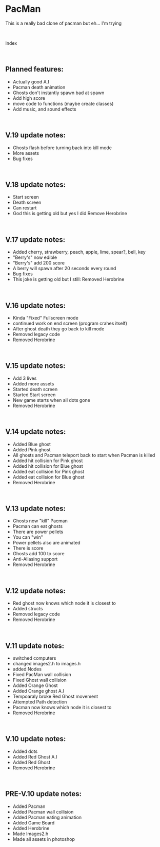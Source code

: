 # PacMan

<p>This is a really bad clone of pacman but eh... I'm trying</p>
<br>

<p>Index</p>

<br>

Planned features:
-
- Actually good A.I
- Pacman death animation
- Ghosts don't instantly spawn bad at spawn
- Add high score
- move code to functions (maybe create classes)
- Add music, and sound effects

<br>

V.19
update notes:
-
- Ghosts flash before turning back into kill mode
- More assets
- Bug fixes

<br>

V.18
update notes:
-
- Start screen
- Death screen
- Can restart
- God this is getting old but yes I did Remove Herobrine

<br>

V.17
update notes:
-
- Added cherry, strawberry, peach, apple, lime, spear?, bell, key
- "Berry's" now edible
- "Berry's" add 200 score
- A berry will spawn after 20 seconds every round
- Bug fixes
- This joke is getting old but I still: Removed Herobrine

<br>

V.16
update notes:
-
- Kinda "Fixed" Fullscreen mode
- continued work on end screen (program crahes itself)
- After ghost death they go back to kill mode
- Removed legacy code
- Removed Herobrine

<br>

V.15
update notes:
-
- Add 3 lives
- Added more assets
- Started death screen
- Started Start screen
- New game starts when all dots gone
- Removed Herobrine

<br>

V.14
update notes:
-
- Added Blue ghost
- Added Pink ghost
- All ghosts and Pacman teleport back to start when Pacman is killed
- Added hit collision for Pink ghost
- Added hit collision for Blue ghost
- Added eat collision for Pink ghost
- Added eat collision for Blue ghost
- Removed Herobrine

<br>

V.13
update notes:
-
- Ghosts now "kill" Pacman
- Pacman can eat ghosts
- There are power pellets
- You can "win"
- Power pellets also are animated
- There is score
- Ghosts add 100 to score
- Anti-Aliasing support
- Removed Herobrine

<br>

V.12
update notes:
-
- Red ghost now knows which node it is closest to
- Added structs
- Removed legacy code
- Removed Herobrine

<br>

V.11
update notes:
-
- switched computers
- changed images2.h to images.h
- added Nodes
- Fixed PacMan wall collision
- Fixed Ghost wall collision
- Added Orange Ghost
- Added Orange ghost A.I
- Tempoaraly broke Red Ghost movement
- Attempted Path detection
- Pacman now knows which node it is closest to
- Removed Herobrine

<br>

V.10
update notes:
- 
- Added dots
- Added Red Ghost A.I
- Added Red Ghost
- Removed Herobrine

<br>

PRE-V.10
update notes:
- 
- Added Pacman
- Added Pacman wall collision
- Added Pacman eating animation
- Added Game Board
- Added Herobrine
- Made Images2.h
- Made all assets in photoshop
